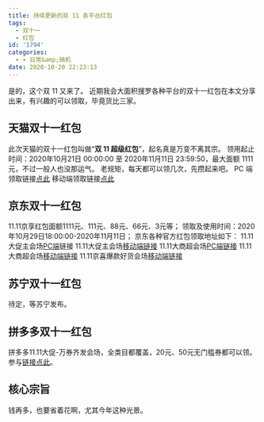 ```yaml
---
title: 持续更新的双 11 各平台红包
tags:
  - 双十一
  - 红包
id: '1794'
categories:
  - - 日常&amp;搞机
date: 2020-10-20 22:23:13
---
```


是的，这个双 11 又来了。 近期我会大面积搜罗各种平台的双十一红包在本文分享出来，有兴趣的可以领取，毕竟货比三家。

## 天猫双十一红包

此次天猫的双十一红包叫做“**双 11 超级红包**”，起名真是万变不离其宗。 领用起止时间：2020年10月21日 00:00:00 至 2020年11月11日 23:59:50，最大面额 1111 元，不过一般人也没那运气。 老规矩，每天都可以领几次，先攒起来吧。 PC 端领取链接[点此](https://s.click.taobao.com/muCqIvu) 移动端领取链接[点此](https://s.click.taobao.com/Qw7qIvu)

## 京东双十一红包

11.11京享红包面额1111元、111元、88元、66元、3元等； 领取及使用时间：2020年10月29日18:00:00-2020年11月11日； 京东各种官方红包领取地址如下： 11.11大促主会场[PC端](https://u.jd.com/tYFEYn5)链接 11.11大促主会场[移动端链接](https://u.jd.com/t7FTSRH) 11.11大商超会场[PC端链接](https://u.jd.com/tiFxZdW) 11.11大商超会场[移动端链接](https://u.jd.com/t04FGRC) 11.11京喜爆款好货会场[移动端链接](https://u.jd.com/tY4mDbM)

## 苏宁双十一红包

待定，等苏宁发布。

## 拼多多双十一红包

拼多多11.11大促-万券齐发会场，全类目都覆盖，20元、50元无门槛券都可以领。 参与[链接点此](https://p.pinduoduo.com/2bFbVJZl)。

## 核心宗旨

钱再多，也要省着花啊，尤其今年这种光景。